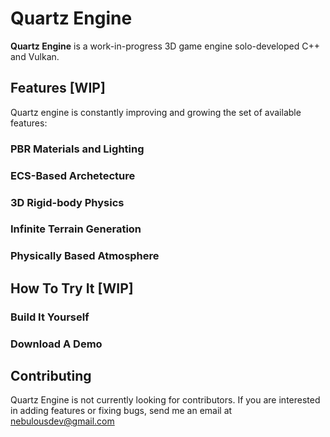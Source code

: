 # Quartz Engine

**Quartz Engine** is a work-in-progress 3D game engine solo-developed C++ and Vulkan.

## Features [WIP]

Quartz engine is constantly improving and growing the set of available features:

### PBR Materials and Lighting
### ECS-Based Archetecture
### 3D Rigid-body Physics
### Infinite Terrain Generation
### Physically Based Atmosphere

## How To Try It [WIP]

### Build It Yourself
### Download A Demo

## Contributing

Quartz Engine is not currently looking for contributors. If you are interested in adding features or fixing bugs, send me an email at nebulousdev@gmail.com

